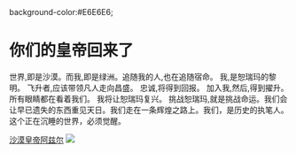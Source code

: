 <html lang="zh-cn">
  <head>
    <meta charset="utf-8">
    <title>恕瑞玛的遗迹</title>
    <link href="just-ice-land.github.io/新建文本文档.txt"rel="stylesheet"type="text/css"/>
    </head>
  <body>
    background-color:#E6E6E6;
    <h1>你们的皇帝回来了</h1>
    <p>世界,即是沙漠。而我,即是绿洲。追随我的人,也在追随宿命。 我,是恕瑞玛的黎明。 飞升者,应该带领凡人走向昌盛。 忠诚,将得到回报。 加入我,然后,得到擢升。所有眼睛都在看着我们。 我将让恕瑞玛复兴。 挑战恕瑞玛,就是挑战命运。我们会让早已遗失的东西重见天日。我们走在一条辉煌之路上。我们，是历史的执笔人。这个正在沉睡的世界，必须觉醒。</p>
    <a href="https://baike.baidu.com/item/%E6%B2%99%E6%BC%A0%E7%9A%87%E5%B8%9D/15482787?fromtitle=%E9%98%BF%E5%85%B9%E5%B0%94&fromid=15454454&fr=aladdin">沙漠皇帝阿兹尔</a>
    <img src="just-ice-land.github.io/images/t01795c6252ed009a25.jpg"/>
    </body>
  </html>
